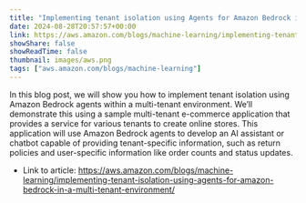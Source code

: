 ```yaml
---
title: "Implementing tenant isolation using Agents for Amazon Bedrock in a multi-tenant environment"
date: 2024-08-28T20:57:57+00:00
link: https://aws.amazon.com/blogs/machine-learning/implementing-tenant-isolation-using-agents-for-amazon-bedrock-in-a-multi-tenant-environment/
showShare: false
showReadTime: false
thumbnail: images/aws.png
tags: ["aws.amazon.com/blogs/machine-learning"]
---
```

In this blog post, we will show you how to implement tenant isolation using Amazon Bedrock agents within a multi-tenant environment. We’ll demonstrate this using a sample multi-tenant e-commerce application that provides a service for various tenants to create online stores. This application will use Amazon Bedrock agents to develop an AI assistant or chatbot capable of providing tenant-specific information, such as return policies and user-specific information like order counts and status updates.

- Link to article: https://aws.amazon.com/blogs/machine-learning/implementing-tenant-isolation-using-agents-for-amazon-bedrock-in-a-multi-tenant-environment/